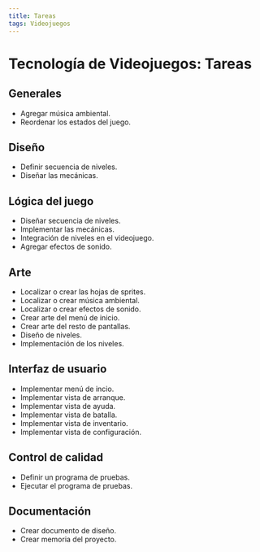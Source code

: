 ```yaml
---
title: Tareas
tags: Videojuegos
---
```


# Tecnología de Videojuegos: Tareas

## Generales
- Agregar música ambiental.
- Reordenar los estados del juego.
## Diseño
- Definir secuencia de niveles.
- Diseñar las mecánicas.
## Lógica del juego
- Diseñar secuencia de niveles.
- Implementar las mecánicas.
- Integración de niveles en el videojuego.
- Agregar efectos de sonido.
## Arte
- Localizar o crear las hojas de sprites.
- Localizar o crear música ambiental.
- Localizar o crear efectos de sonido.
- Crear arte del menú de inicio.
- Crear arte del resto de pantallas.
- Diseño de niveles.
- Implementación de los niveles.
## Interfaz de usuario
- Implementar menú de incio.
- Implementar vista de arranque.
- Implementar vista de ayuda.
- Implementar vista de batalla.
- Implementar vista de inventario.
- Implementar vista de configuración.
## Control de calidad
- Definir un programa de pruebas.
- Ejecutar el programa de pruebas.
## Documentación
- Crear documento de diseño.
- Crear memoria del proyecto.
